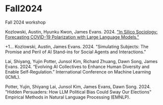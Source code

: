 # Fall2024
Fall 2024 workshop

Kozlowski, Austin, Hyunku Kwon, James Evans. 2024. ["In Silico Sociology: Forecasting COVID-19 Polarization with Large Language Models."](https://osf.io/preprints/socarxiv/7dfbc)

+1...
Kozlowski, Austin, James Evans. 2024. "Simulating Subjects: The Promise and Peril of AI Stand-ins for Social Agents and Interactions."

Lai, Shiyang, Yujin Potter, Junsol Kim, Richard Zhuang, Dawn Song, James Evans. 2024. “Evolving AI Collectives to Enhance Human Diversity and Enable Self-Regulation.” International Conference on Machine Learning (ICML).

Potter, Yujin, Shiyang Lai, Junsol Kim, James Evans, Dawn Song. 2024. "Hidden Persuaders: How LLM Political Bias Could Sway Our Elections" Empirical Methods in Natural Language Processing (EMNLP).
